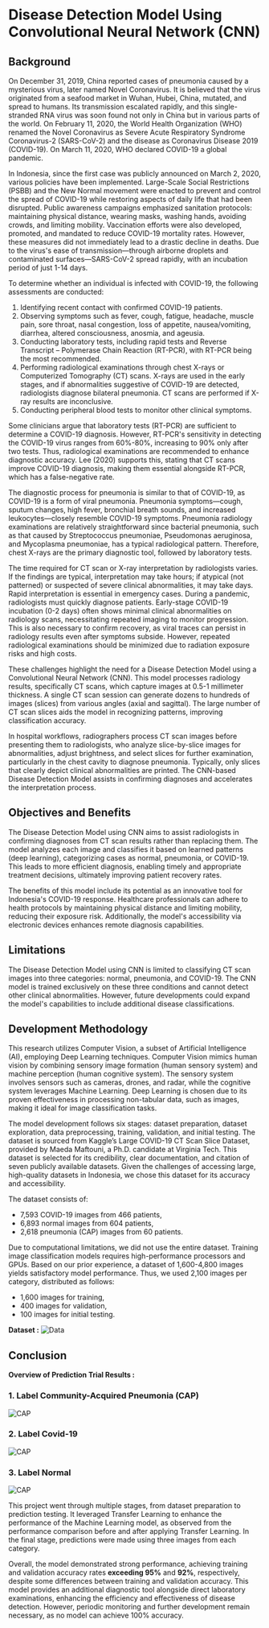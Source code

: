 # Disease Detection Model Using Convolutional Neural Network (CNN)

## Background
On December 31, 2019, China reported cases of pneumonia caused by a mysterious virus, later named Novel Coronavirus. It is believed that the virus originated from a seafood market in Wuhan, Hubei, China, mutated, and spread to humans. Its transmission escalated rapidly, and this single-stranded RNA virus was soon found not only in China but in various parts of the world. On February 11, 2020, the World Health Organization (WHO) renamed the Novel Coronavirus as Severe Acute Respiratory Syndrome Coronavirus-2 (SARS-CoV-2) and the disease as Coronavirus Disease 2019 (COVID-19). On March 11, 2020, WHO declared COVID-19 a global pandemic.

In Indonesia, since the first case was publicly announced on March 2, 2020, various policies have been implemented. Large-Scale Social Restrictions (PSBB) and the New Normal movement were enacted to prevent and control the spread of COVID-19 while restoring aspects of daily life that had been disrupted. Public awareness campaigns emphasized sanitation protocols: maintaining physical distance, wearing masks, washing hands, avoiding crowds, and limiting mobility. Vaccination efforts were also developed, promoted, and mandated to reduce COVID-19 mortality rates. However, these measures did not immediately lead to a drastic decline in deaths. Due to the virus's ease of transmission—through airborne droplets and contaminated surfaces—SARS-CoV-2 spread rapidly, with an incubation period of just 1-14 days.

To determine whether an individual is infected with COVID-19, the following assessments are conducted:
1. Identifying recent contact with confirmed COVID-19 patients.
2. Observing symptoms such as fever, cough, fatigue, headache, muscle pain, sore throat, nasal congestion, loss of appetite, nausea/vomiting, diarrhea, altered consciousness, anosmia, and ageusia.
3. Conducting laboratory tests, including rapid tests and Reverse Transcript – Polymerase Chain Reaction (RT-PCR), with RT-PCR being the most recommended.
4. Performing radiological examinations through chest X-rays or Computerized Tomography (CT) scans. X-rays are used in the early stages, and if abnormalities suggestive of COVID-19 are detected, radiologists diagnose bilateral pneumonia. CT scans are performed if X-ray results are inconclusive.
5. Conducting peripheral blood tests to monitor other clinical symptoms.

Some clinicians argue that laboratory tests (RT-PCR) are sufficient to determine a COVID-19 diagnosis. However, RT-PCR's sensitivity in detecting the COVID-19 virus ranges from 60%-80%, increasing to 90% only after two tests. Thus, radiological examinations are recommended to enhance diagnostic accuracy. Lee (2020) supports this, stating that CT scans improve COVID-19 diagnosis, making them essential alongside RT-PCR, which has a false-negative rate.

The diagnostic process for pneumonia is similar to that of COVID-19, as COVID-19 is a form of viral pneumonia. Pneumonia symptoms—cough, sputum changes, high fever, bronchial breath sounds, and increased leukocytes—closely resemble COVID-19 symptoms. Pneumonia radiology examinations are relatively straightforward since bacterial pneumonia, such as that caused by Streptococcus pneumoniae, Pseudomonas aeruginosa, and Mycoplasma pneumoniae, has a typical radiological pattern. Therefore, chest X-rays are the primary diagnostic tool, followed by laboratory tests.

The time required for CT scan or X-ray interpretation by radiologists varies. If the findings are typical, interpretation may take hours; if atypical (not patterned) or suspected of severe clinical abnormalities, it may take days. Rapid interpretation is essential in emergency cases. During a pandemic, radiologists must quickly diagnose patients. Early-stage COVID-19 incubation (0-2 days) often shows minimal clinical abnormalities on radiology scans, necessitating repeated imaging to monitor progression. This is also necessary to confirm recovery, as viral traces can persist in radiology results even after symptoms subside. However, repeated radiological examinations should be minimized due to radiation exposure risks and high costs.

These challenges highlight the need for a Disease Detection Model using a Convolutional Neural Network (CNN). This model processes radiology results, specifically CT scans, which capture images at 0.5-1 millimeter thickness. A single CT scan session can generate dozens to hundreds of images (slices) from various angles (axial and sagittal). The large number of CT scan slices aids the model in recognizing patterns, improving classification accuracy.

In hospital workflows, radiographers process CT scan images before presenting them to radiologists, who analyze slice-by-slice images for abnormalities, adjust brightness, and select slices for further examination, particularly in the chest cavity to diagnose pneumonia. Typically, only slices that clearly depict clinical abnormalities are printed. The CNN-based Disease Detection Model assists in confirming diagnoses and accelerates the interpretation process.




## Objectives and Benefits

The Disease Detection Model using CNN aims to assist radiologists in confirming diagnoses from CT scan results rather than replacing them. The model analyzes each image and classifies it based on learned patterns (deep learning), categorizing cases as normal, pneumonia, or COVID-19. This leads to more efficient diagnosis, enabling timely and appropriate treatment decisions, ultimately improving patient recovery rates.

The benefits of this model include its potential as an innovative tool for Indonesia's COVID-19 response. Healthcare professionals can adhere to health protocols by maintaining physical distance and limiting mobility, reducing their exposure risk. Additionally, the model's accessibility via electronic devices enhances remote diagnosis capabilities.

## Limitations

The Disease Detection Model using CNN is limited to classifying CT scan images into three categories: normal, pneumonia, and COVID-19. The CNN model is trained exclusively on these three conditions and cannot detect other clinical abnormalities. However, future developments could expand the model's capabilities to include additional disease classifications.


## Development Methodology
This research utilizes Computer Vision, a subset of Artificial Intelligence (AI), employing Deep Learning techniques. Computer Vision mimics human vision by combining sensory image formation (human sensory system) and machine perception (human cognitive system). The sensory system involves sensors such as cameras, drones, and radar, while the cognitive system leverages Machine Learning. Deep Learning is chosen due to its proven effectiveness in processing non-tabular data, such as images, making it ideal for image classification tasks.

The model development follows six stages: dataset preparation, dataset exploration, data preprocessing, training, validation, and initial testing. The dataset is sourced from Kaggle’s Large COVID-19 CT Scan Slice Dataset, provided by Maeda Maftouni, a Ph.D. candidate at Virginia Tech. This dataset is selected for its credibility, clear documentation, and citation of seven publicly available datasets. Given the challenges of accessing large, high-quality datasets in Indonesia, we chose this dataset for its accuracy and accessibility.

The dataset consists of:
- 7,593 COVID-19 images from 466 patients,
- 6,893 normal images from 604 patients,
- 2,618 pneumonia (CAP) images from 60 patients.

Due to computational limitations, we did not use the entire dataset. Training image classification models requires high-performance processors and GPUs. Based on our prior experience, a dataset of 1,600-4,800 images yields satisfactory model performance. Thus, we used 2,100 images per category, distributed as follows:
- 1,600 images for training,
- 400 images for validation,
- 100 images for initial testing.

**Dataset :**
![Data](asset/Contoh_dataset.png)


## Conclusion

**Overview of Prediction Trial Results :**

### 1. Label Community-Acquired Pneumonia (CAP)
![CAP](asset/Label_CAP.png)

### 2. Label Covid-19
![CAP](asset/Label_Covid-19.png)

### 3. Label Normal
![CAP](asset/Label_Normal.png)


This project went through multiple stages, from dataset preparation to prediction testing. It leveraged Transfer Learning to enhance the performance of the Machine Learning model, as observed from the performance comparison before and after applying Transfer Learning. In the final stage, predictions were made using three images from each category.

Overall, the model demonstrated strong performance, achieving training and validation accuracy rates **exceeding 95%** and **92%**, respectively, despite some differences between training and validation accuracy. This model provides an additional diagnostic tool alongside direct laboratory examinations, enhancing the efficiency and effectiveness of disease detection. However, periodic monitoring and further development remain necessary, as no model can achieve 100% accuracy.

